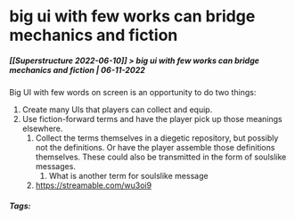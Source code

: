 # big ui with few works can bridge mechanics and fiction
##### [[Superstructure 2022-06-10]] > big ui with few works can bridge mechanics and fiction | 06-11-2022

Big UI with few words on screen is an opportunity to do two things:
1. Create many UIs that players can collect and equip.
2. Use fiction-forward terms and have the player pick up those meanings elsewhere.
	1. Collect the terms themselves in a diegetic repository, but possibly not the definitions. Or have the player assemble those definitions themselves. These could also be transmitted in the form of soulslike messages.
		1. What is another term for soulslike message
	2. https://streamable.com/wu3oi9

##### Tags: 